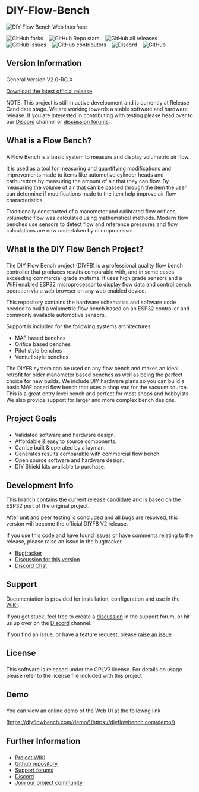 # DIY-Flow-Bench

![DIY Flow Bench Web Interface](https://user-images.githubusercontent.com/3038710/126745200-fead302f-e0aa-48b6-8165-f72902b1edac.png)

![GitHub forks](https://img.shields.io/github/forks/deeemm/diy-flow-bench?style=social) &nbsp;&nbsp; ![GitHub Repo stars](https://img.shields.io/github/stars/deeemm/diy-flow-bench?style=social) &nbsp;&nbsp; ![GitHub all releases](https://img.shields.io/github/downloads/DeeEmm/DIY-Flow-Bench/total?logo=github) &nbsp;&nbsp; ![GitHub issues](https://img.shields.io/github/issues-raw/deeemm/diy-flow-bench?logo=github) &nbsp;&nbsp; ![GitHub contributors](https://img.shields.io/github/contributors/deeemm/diy-flow-bench?logo=github) &nbsp;&nbsp; ![Discord](https://img.shields.io/discord/762654320444440587?logo=discord) &nbsp;&nbsp; ![GitHub](https://img.shields.io/github/license/deeemm/diy-flow-bench?logo=gnu) 

## Version Information
###

General Version V2.0-RC.X


[Download the latest official release](https://github.com/DeeEmm/DIY-Flow-Bench/releases)


NOTE: This project is still in active development and is currently at Release Candidate stage. We are working towards a stable software and hardware release. If you are interested in contributing with testing please head over to our [Discord](https://discord.gg/eAbktJj) channel or [discussion forums](https://github.com/DeeEmm/DIY-Flow-Bench/discussions). 


## What is a Flow Bench?
###

A Flow Bench is a basic system to measure and display volumetric air flow.

It is used as a tool for measuring and quantifying modifications and improvements made to items like automotive cylinder heads and carburettors by measuring the amount of air that they can flow. By measuring the volume of air that can be passed through the item the user can determine if modifications made to the item help improve air flow characteristics.

Traditionally constructed of a manometer and calibrated flow orifices, volumetric flow was calculated using mathematical methods. Modern flow benches use sensors to detect flow and reference pressures and flow calculations are now undertaken by microprocessor.

## What is the DIY Flow Bench Project?
###

The DIY Flow Bench project (DIYFB) is a professional quality flow bench controller that produces results comparable with, and in some cases exceeding commercial grade systems. It uses high grade sensors and a WiFi enabled ESP32 microprocessor to display flow data and control bench operation via a web browser on any web enabled device. 

This repository contains the hardware schematics and software code needed to build a volumetric flow bench based on an ESP32 controller and commonly available automotive sensors.

Support is included for the following systems architectures.

- MAF based benches
- Orifice based benches
- Pitot style benches
- Venturi style benches

The DIYFB system can be used on any flow bench and makes an ideal retrofit for older manometer based benches as well as being the perfect choice for new builds. We include DIY hardware plans so you can build a basic MAF based flow bench that uses a shop vac for the vacuum source. This is a great entry level bench and perfect for most shops and hobbyists. We also provide support for larger and more complex bench designs.


## Project Goals
###
- Validated software and hardware design.
- Affordable & easy to source components.
- Can be built & operated by a layman.
- Generates results comparable with commercial flow bench.
- Open source software and hardware design.
- DIY Shield kits available to purchase.



## Development Info

This branch contains the current release candidate and is based on the ESP32 port of the original project.

After unit and peer testing is concluded and all bugs are resolved, this version will become the official DIYFB V2 release.

If you use this code and have found issues or have comments relating to the release, please raise an issue in the bugtracker.

- [Bugtracker](https://github.com/DeeEmm/DIY-Flow-Bench/issues)
- [Discussion for this version](https://github.com/DeeEmm/DIY-Flow-Bench/discussions/49)
- [Discord Chat](https://discord.gg/eAbktJj)



## Support

Documentation is provided for installation, configuration and use in the [WIKI](https://github.com/DeeEmm/DIY-Flow-Bench/wiki).

If you get stuck, feel free to create a [discussion](https://github.com/DeeEmm/DIY-Flow-Bench/discussions/) in the support forum, or hit us up over on the [Discord](https://discord.gg/eAbktJj) channel.

If you find an issue, or have a feature request, please [raise an issue](https://github.com/DeeEmm/DIY-Flow-Bench/issues)




## License
###

This software is released under the GPLV3 license. For details on usage please refer to the license file included with this project

## Demo
###

You can view an online demo of the Web UI at the followng link

[https://diyflowbench.com/demo/](https://diyflowbench.com/demo/)



## Further Information
###

- [Project WIKI]( https://github.com/DeeEmm/DIY-Flow-Bench/wiki)
- [Github repository](https://github.com/DeeEmm/DIY-Flow-Bench)
- [Support forums](https://github.com/DeeEmm/DIY-Flow-Bench/discussions) 
- [Discord](https://discord.gg/eAbktJj)
- [Join our project community](https://www.facebook.com/groups/diyflowbench/)
